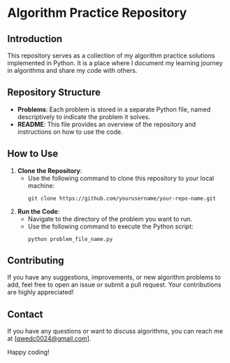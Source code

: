 # Algorithm Practice Repository

## Introduction
This repository serves as a collection of my algorithm practice solutions implemented in Python. It is a place where I document my learning journey in algorithms and share my code with others.

## Repository Structure
- **Problems**: Each problem is stored in a separate Python file, named descriptively to indicate the problem it solves.
- **README**: This file provides an overview of the repository and instructions on how to use the code.

## How to Use
1. **Clone the Repository**:
   - Use the following command to clone this repository to your local machine:
     ```
     git clone https://github.com/yourusername/your-repo-name.git
     ```
2. **Run the Code**:
   - Navigate to the directory of the problem you want to run.
   - Use the following command to execute the Python script:
     ```
     python problem_file_name.py
     ```

## Contributing
If you have any suggestions, improvements, or new algorithm problems to add, feel free to open an issue or submit a pull request. Your contributions are highly appreciated!

## Contact
If you have any questions or want to discuss algorithms, you can reach me at [qwedc0024@gmail.com].

Happy coding!
